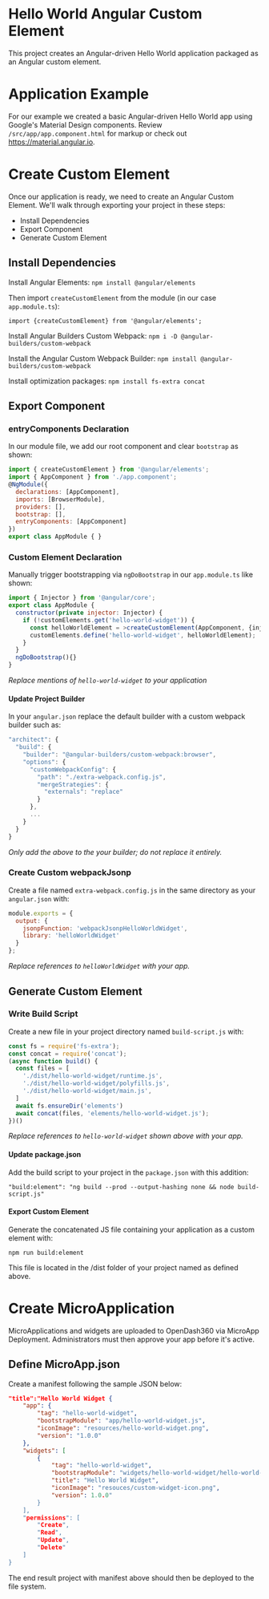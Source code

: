 Hello World Angular Custom Element
=======

This project creates an Angular-driven Hello World application packaged as an Angular custom element.

# Application Example
For our example we created a basic Angular-driven Hello World app using Google's Material Design components. Review `/src/app/app.component.html` for markup or check out https://material.angular.io.

# Create Custom Element
Once our application is ready, we need to create an Angular Custom Element. We'll walk through exporting your project in these steps:
* Install Dependencies
* Export Component
* Generate Custom Element

## Install Dependencies
Install Angular Elements:
`npm install @angular/elements`

Then import `createCustomElement` from the module (in our case `app.module.ts`):

`import {createCustomElement} from '@angular/elements';`

Install Angular Builders Custom Webpack:
`npm i -D @angular-builders/custom-webpack`

Install the Angular Custom Webpack Builder:
`npm install @angular-builders/custom-webpack`

Install optimization packages:
`npm install fs-extra concat`

## Export Component

### entryComponents Declaration
In our module file, we add our root component and clear `bootstrap` as shown:
```javascript
import { createCustomElement } from '@angular/elements';
import { AppComponent } from './app.component';
@NgModule({
  declarations: [AppComponent],
  imports: [BrowserModule],
  providers: [],
  bootstrap: [],
  entryComponents: [AppComponent]
})
export class AppModule { }
```

### Custom Element Declaration
Manually trigger bootstrapping via `ngDoBootstrap` in our `app.module.ts` like shown:
```javascript
import { Injector } from '@angular/core';
export class AppModule {
  constructor(private injector: Injector) {
    if (!customElements.get('hello-world-widget')) {
      const helloWorldElement = >createCustomElement(AppComponent, {injector});
      customElements.define('hello-world-widget', helloWorldElement);
    }
  }
  ngDoBootstrap(){}
}
```
*Replace mentions of `hello-world-widget` to your application*

#### Update Project Builder
In your `angular.json` replace the default builder with a custom webpack builder such as:
```javascript
"architect": {
  "build": {
    "builder": "@angular-builders/custom-webpack:browser",
    "options": {
      "customWebpackConfig": {
        "path": "./extra-webpack.config.js",
        "mergeStrategies": {
          "externals": "replace"
        }
      },
      ...
    }
  }
}
```
*Only add the above to the your builder; do not replace it entirely.*

### Create Custom webpackJsonp
Create a file named `extra-webpack.config.js` in the same directory as your `angular.json` with:
```javascript
module.exports = {
  output: {
    jsonpFunction: 'webpackJsonpHelloWorldWidget',
    library: 'helloWorldWidget'
  }
};
```
*Replace references to `helloWorldWidget` with your app.*

## Generate Custom Element

### Write Build Script
Create a new file in your project directory named `build-script.js` with:
```javascript
const fs = require('fs-extra');
const concat = require('concat');
(async function build() {
  const files = [
    './dist/hello-world-widget/runtime.js',
    './dist/hello-world-widget/polyfills.js',
    './dist/hello-world-widget/main.js',
  ]
  await fs.ensureDir('elements')
  await concat(files, 'elements/hello-world-widget.js');
})()
```
*Replace references to `hello-world-widget` shown above with your app.*

#### Update package.json
Add the build script to your project in the `package.json` with this addition:

`"build:element": "ng build --prod --output-hashing none && node build-script.js"`

#### Export Custom Element
Generate the concatenated JS file containing your application as a custom element with:

`npm run build:element`

This file is located in the /dist folder of your project named as defined above.

# Create MicroApplication
MicroApplications and widgets are uploaded to OpenDash360 via MicroApp Deployment. Administrators must then approve your app before it's active.

## Define MicroApp.json
Create a manifest following the sample JSON below:
```json
"title":"Hello World Widget {
    "app": {
        "tag": "hello-world-widget",
        "bootstrapModule": "app/hello-world-widget.js",
        "iconImage": "resources/hello-world-widget.png",
        "version": "1.0.0"
    },
    "widgets": [
        {
            "tag": "hello-world-widget",
            "bootstrapModule": "widgets/hello-world-widget/hello-world-widget.module.js",
            "title": "Hello World Widget",
            "iconImage": "resouces/custom-widget-icon.png",
            "version": 1.0.0"
        }
    ],
    "permissions": [
        "Create",
        "Read",
        "Update",
        "Delete"
    ]
}
```
The end result project with manifest above should then be deployed to the file system.